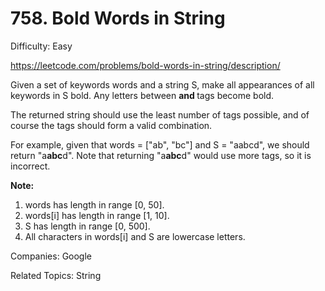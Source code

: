 # 758. Bold Words in String

Difficulty: Easy

https://leetcode.com/problems/bold-words-in-string/description/

Given a set of keywords words and a string S, make all appearances of all keywords in S bold. Any letters between <b> and </b> tags become bold.

The returned string should use the least number of tags possible, and of course the tags should form a valid combination.

For example, given that words = ["ab", "bc"] and S = "aabcd", we should return "a<b>abc</b>d". Note that returning "a<b>a<b>b</b>c</b>d" would use more tags, so it is incorrect.

**Note:**
1. words has length in range [0, 50].
2. words[i] has length in range [1, 10].
3. S has length in range [0, 500].
4. All characters in words[i] and S are lowercase letters.

Companies: Google

Related Topics: String
